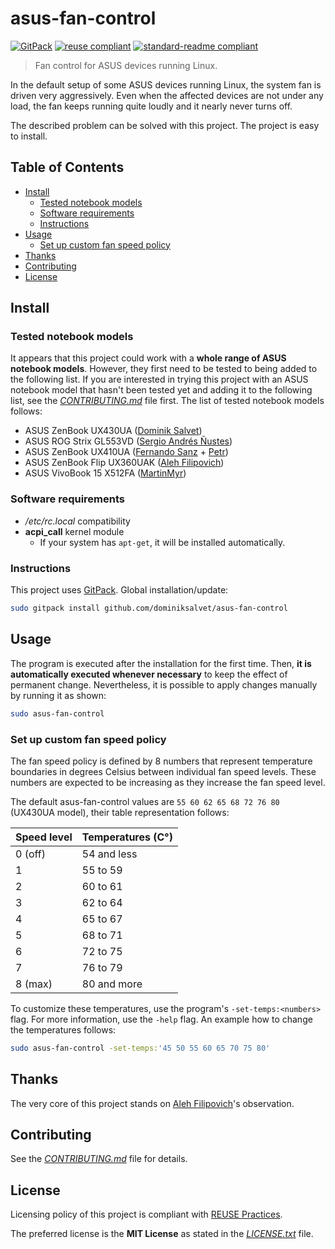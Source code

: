 # asus-fan-control

[![GitPack](https://img.shields.io/badge/Git-Pack-571997.svg)](https://github.com/dominiksalvet/gitpack)
[![reuse compliant](https://reuse.software/badge/reuse-compliant.svg)](https://reuse.software/)
[![standard-readme compliant](https://img.shields.io/badge/readme_style-standard-brightgreen.svg)](https://github.com/RichardLitt/standard-readme)

> Fan control for ASUS devices running Linux.

In the default setup of some ASUS devices running Linux, the system fan is driven very aggressively. Even when the affected devices are not under any load, the fan keeps running quite loudly and it nearly never turns off.

The described problem can be solved with this project. The project is easy to install.

## Table of Contents

* [Install](#install)
  * [Tested notebook models](#tested-notebook-models)
  * [Software requirements](#software-requirements)
  * [Instructions](#instructions)
* [Usage](#usage)
  * [Set up custom fan speed policy](#set-up-custom-fan-speed-policy)
* [Thanks](#thanks)
* [Contributing](#contributing)
* [License](#license)

## Install

### Tested notebook models

It appears that this project could work with a **whole range of ASUS notebook models**. However, they first need to be tested to being added to the following list. If you are interested in trying this project with an ASUS notebook model that hasn't been tested yet and adding it to the following list, see the [*CONTRIBUTING.md*](CONTRIBUTING.md) file first. The list of tested notebook models follows:

* ASUS ZenBook UX430UA ([Dominik Salvet](https://github.com/dominiksalvet))
* ASUS ROG Strix GL553VD ([Sergio Andrés Ñustes](https://gitlab.com/infinito84))
* ASUS ZenBook UX410UA ([Fernando Sanz](https://github.com/fsanzdev) + [Petr](https://github.com/xtelcz))
* ASUS ZenBook Flip UX360UAK ([Aleh Filipovich](https://github.com/afilipovich))
* ASUS VivoBook 15 X512FA ([MartinMyr](https://github.com/MartinMyr))

### Software requirements

* */etc/rc.local* compatibility
* **acpi_call** kernel module
  * If your system has `apt-get`, it will be installed automatically.

### Instructions

This project uses [GitPack](https://github.com/dominiksalvet/gitpack). Global installation/update:

```sh
sudo gitpack install github.com/dominiksalvet/asus-fan-control
```

## Usage

The program is executed after the installation for the first time. Then, **it is automatically executed whenever necessary** to keep the effect of permanent change. Nevertheless, it is possible to apply changes manually by running it as shown:

```sh
sudo asus-fan-control
```

### Set up custom fan speed policy

The fan speed policy is defined by 8 numbers that represent temperature boundaries in degrees Celsius between individual fan speed levels. These numbers are expected to be increasing as they increase the fan speed level.

The default asus-fan-control values are `55 60 62 65 68 72 76 80` (UX430UA model), their table representation follows:

| Speed level   | Temperatures (C°) |
| ------------- | ----------------- |
| 0 (off)       | 54 and less       |
| 1             | 55 to 59          |
| 2             | 60 to 61          |
| 3             | 62 to 64          |
| 4             | 65 to 67          |
| 5             | 68 to 71          |
| 6             | 72 to 75          |
| 7             | 76 to 79          |
| 8 (max)       | 80 and more       |

To customize these temperatures, use the program's `-set-temps:<numbers>` flag. For more information, use the `-help` flag. An example how to change the temperatures follows:

```sh
sudo asus-fan-control -set-temps:'45 50 55 60 65 70 75 80'
```

## Thanks

The very core of this project stands on [Aleh Filipovich](https://github.com/afilipovich)'s observation.

## Contributing

See the [*CONTRIBUTING.md*](CONTRIBUTING.md) file for details.

## License

Licensing policy of this project is compliant with [REUSE Practices](https://reuse.software/practices/2.0/).

The preferred license is the **MIT License** as stated in the [*LICENSE.txt*](LICENSE.txt) file.
